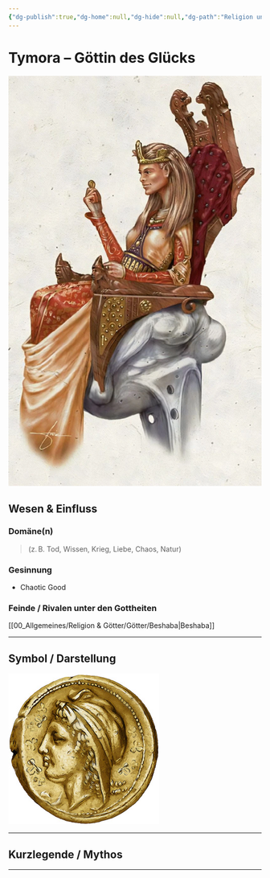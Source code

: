 ```yaml
---
{"dg-publish":true,"dg-home":null,"dg-hide":null,"dg-path":"Religion und Götter/Götter/Tymora.md","name":"Tymora","alignment":"CG","domäne":["trickery"],"symbol":"Face-up coin","tags":["magic","religion","god","demon"],"permalink":"/religion-und-goetter/goetter/tymora/","dgPassFrontmatter":true}
---
```



# **Tymora** – Göttin des Glücks

![Tymora.webp](/img/user/_Bilder/Gods/Tymora/Tymora.webp)

## **Wesen & Einfluss**

### Domäne(n)

> (z. B. Tod, Wissen, Krieg, Liebe, Chaos, Natur)


### Gesinnung

- Chaotic Good

### Feinde / Rivalen unter den Gottheiten

[[00_Allgemeines/Religion & Götter/Götter/Beshaba\|Beshaba]]

---

## **Symbol / Darstellung**

![tymora.jpg](/img/user/_Bilder/Gods/Tymora/tymora.jpg)

---

## **Kurzlegende / Mythos**




---

